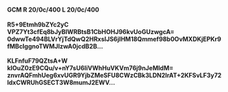 #### GCM R 20/0c/400 L 20/0c/400
**R5+9Etmh9bZYc2yC**<br/>**VPZ7Yt3cfEq8bJyBIWRBtsB1CbHOHJ96kvUoGUzwgcA=**<br/>**0dwwTe494BLVrYjTdQwQ2HRxsIJS6jIHM18Qmmef98b0OvMXDKjEPKr9fMBcIggnoTWMJlzwA0jcdB2B...**<br/><br/>
**KLFnfuF79QZtsA+W**<br/>**kIOuZ0zE9CQu/v+nY7sU6IiVWhHuVKVm76j9nJeMIdM=**<br/>**znvrAQFmhUeg6xvUGR9YjbZMeSFU8CWzCBk3LDN2IrAT+2KFSvLF3y72ldxCWRUhGSECT3W8mumJ2EWV...**